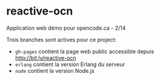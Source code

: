 reactive-ocn
============

Application web démo pour opencode.ca - 2/14

Trois branches sont actives pour ce project: 

  - `gh-pages` contient la page web public accessible depuis http://bit.ly/reactive-ocn
  - `erlang` contient la version Erlang du serveur
  - `node` contient la version Node.js
  
